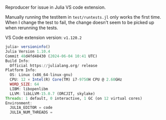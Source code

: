 Reproducer for issue in Julia VS code extension.

Manually running the testitem in `test/runtests.jl` only works the first time.
When I change the test to fail, the change doesn't seem to be picked up when rerunning the tests.

VS Code extension version: `v1.120.2`

```julia
julia> versioninfo()
Julia Version 1.10.4
Commit 48d4fd48430 (2024-06-04 10:41 UTC)
Build Info:
  Official https://julialang.org/ release
Platform Info:
  OS: Linux (x86_64-linux-gnu)
  CPU: 12 × Intel(R) Core(TM) i7-9750H CPU @ 2.60GHz
  WORD_SIZE: 64
  LIBM: libopenlibm
  LLVM: libLLVM-15.0.7 (ORCJIT, skylake)
Threads: 1 default, 0 interactive, 1 GC (on 12 virtual cores)
Environment:
  JULIA_EDITOR = code
  JULIA_NUM_THREADS = 
```